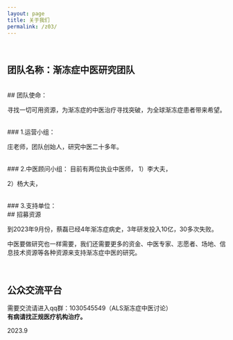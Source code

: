 ```yaml
---
layout: page
title: 关于我们
permalink: /z03/
---
```


<br>  

## 团队名称：渐冻症中医研究团队

<br>
## 团队使命：

寻找一切可用资源，为渐冻症的中医治疗寻找突破，为全球渐冻症患者带来希望。

<br>
### 1.运营小组：  
  
庄老师，团队创始人，研究中医二十多年。  

<br>
### 2.中医顾问小组：  
目前有两位执业中医师，  
1）李大夫，  
  
2）杨大夫，  

<br>
### 3.支持单位：



   

<br>   
## 招募资源  
  
到2023年9月份，蔡磊已经4年渐冻症病史，3年研发投入10亿，30多次失败。  
  
中医要做研究也一样需要，我们还需要更多的资金、中医专家、志愿者、场地、信息技术资源等各种资源来支持渐冻症中医的研究。  

<br>   

## 公众交流平台
需要交流请进入qq群：1030545549（ALS渐冻症中医讨论）  
**有病请找正规医疗机构治疗。**

2023.9  

